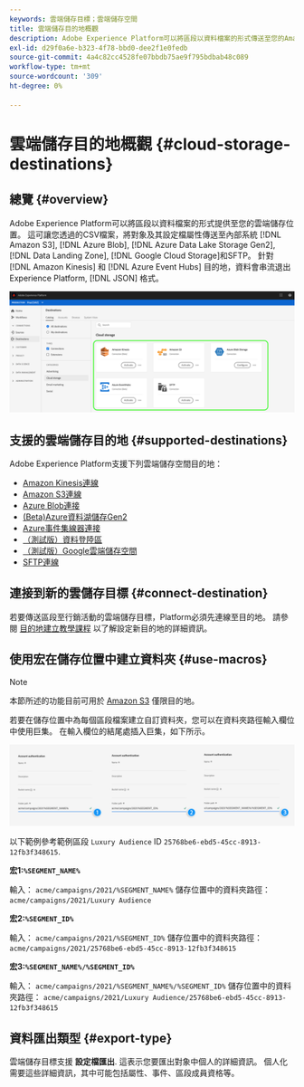 ```yaml
---
keywords: 雲端儲存目標；雲端儲存空間
title: 雲端儲存目的地概觀
description: Adobe Experience Platform可以將區段以資料檔案的形式傳送至您的Amazon S3、AWS Kinesis、Azure事件中心或SFTP雲端儲存位置。
exl-id: d29f0a6e-b323-4f78-bbd0-dee2f1e0fedb
source-git-commit: 4a4c82cc4528fe07bbdb75ae9f795bdbab48c089
workflow-type: tm+mt
source-wordcount: '309'
ht-degree: 0%

---
```


# 雲端儲存目的地概觀 {#cloud-storage-destinations}

## 總覽 {#overview}

Adobe Experience Platform可以將區段以資料檔案的形式提供至您的雲端儲存位置。 這可讓您透過的CSV檔案，將對象及其設定檔屬性傳送至內部系統 [!DNL Amazon S3], [!DNL Azure Blob], [!DNL Azure Data Lake Storage Gen2], [!DNL Data Landing Zone], [!DNL Google Cloud Storage]和SFTP。 針對 [!DNL Amazon Kinesis] 和 [!DNL Azure Event Hubs] 目的地，資料會串流退出Experience Platform, [!DNL JSON] 格式。

![Adobe雲端儲存目的地](../../assets/catalog/cloud-storage/cloud-storage-destinations.png)

## 支援的雲端儲存目的地 {#supported-destinations}

Adobe Experience Platform支援下列雲端儲存空間目的地：

* [Amazon Kinesis連線](amazon-kinesis.md)
* [Amazon S3連線](amazon-s3.md)
* [Azure Blob連接](azure-blob.md)
* [(Beta)Azure資料湖儲存Gen2](adls-gen2.md)
* [Azure事件集線器連接](azure-event-hubs.md)
* [（測試版）資料登陸區](data-landing-zone.md)
* [（測試版）Google雲端儲存空間](google-cloud-storage.md)
* [SFTP連線](sftp.md)

## 連接到新的雲儲存目標 {#connect-destination}

若要傳送區段至行銷活動的雲端儲存目標，Platform必須先連線至目的地。 請參閱 [目的地建立教學課程](../../ui/connect-destination.md) 以了解設定新目的地的詳細資訊。


## 使用宏在儲存位置中建立資料夾 {#use-macros}

>[!NOTE]
>
> 本節所述的功能目前可用於 [Amazon S3](amazon-s3.md) 僅限目的地。

若要在儲存位置中為每個區段檔案建立自訂資料夾，您可以在資料夾路徑輸入欄位中使用巨集。 在輸入欄位的結尾處插入巨集，如下所示。

![如何使用宏在儲存中建立資料夾](../../assets/catalog/cloud-storage/workflow/macros-folder-path.png)

以下範例參考範例區段 `Luxury Audience` ID `25768be6-ebd5-45cc-8913-12fb3f348615`.

**宏1:`%SEGMENT_NAME%`**

輸入： `acme/campaigns/2021/%SEGMENT_NAME%`
儲存位置中的資料夾路徑： `acme/campaigns/2021/Luxury Audience`

**宏2:`%SEGMENT_ID%`**

輸入： `acme/campaigns/2021/%SEGMENT_ID%`
儲存位置中的資料夾路徑： `acme/campaigns/2021/25768be6-ebd5-45cc-8913-12fb3f348615`

**宏3:`%SEGMENT_NAME%/%SEGMENT_ID%`**

輸入： `acme/campaigns/2021/%SEGMENT_NAME%/%SEGMENT_ID%`
儲存位置中的資料夾路徑： `acme/campaigns/2021/Luxury Audience/25768be6-ebd5-45cc-8913-12fb3f348615`

## 資料匯出類型 {#export-type}

雲端儲存目標支援 **設定檔匯出**. 這表示您要匯出對象中個人的詳細資訊。 個人化需要這些詳細資訊，其中可能包括屬性、事件、區段成員資格等。